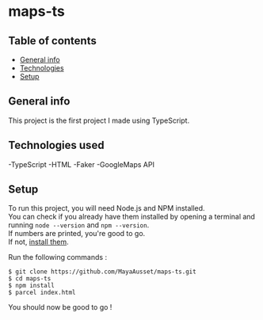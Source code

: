 # maps-ts

## Table of contents
* [General info](#general-info)
* [Technologies](#technologies)
* [Setup](#setup)

## General info
This project is the first project I made using TypeScript.  

## Technologies used 
-TypeScript 
-HTML 
-Faker 
-GoogleMaps API 

## Setup 
To run this project, you will need Node.js and NPM installed.  
You can check if you already have them
installed by opening a terminal and running `node --version` and `npm --version`.  
If numbers are printed, you're good to go.  
If not, [install them](https://nodejs.org/en/).  

Run the following commands :   
```
$ git clone https://github.com/MayaAusset/maps-ts.git 
$ cd maps-ts 
$ npm install
$ parcel index.html
```
You should now be good to go ! 

